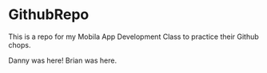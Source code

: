 # GithubRepo
This is a repo for my Mobila App Development Class to practice their Github chops.

Danny was here! 
Brian was here.